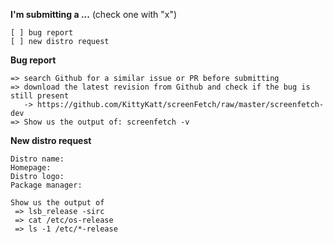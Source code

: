 <!--
PLEASE FILL THE FOLLOWING INFORMATION
-->

**I'm submitting a ...**  (check one with "x")
```
[ ] bug report
[ ] new distro request
```

**Bug report**
```
=> search Github for a similar issue or PR before submitting
=> download the latest revision from Github and check if the bug is still present
   -> https://github.com/KittyKatt/screenFetch/raw/master/screenfetch-dev
=> Show us the output of: screenfetch -v
```

**New distro request**
```
Distro name:
Homepage:
Distro logo:
Package manager:

Show us the output of
 => lsb_release -sirc
 => cat /etc/os-release
 => ls -1 /etc/*-release
```

